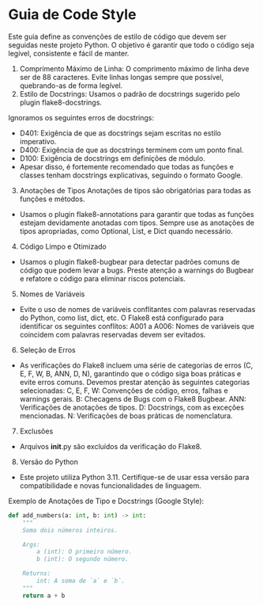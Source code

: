 # Guia de Code Style
Este guia define as convenções de estilo de código que devem ser seguidas neste projeto Python. O objetivo é garantir que todo o código seja legível, consistente e fácil de manter.

1. Comprimento Máximo de Linha:
O comprimento máximo de linha deve ser de 88 caracteres.
Evite linhas longas sempre que possível, quebrando-as de forma legível.
2. Estilo de Docstrings:
Usamos o padrão de docstrings sugerido pelo plugin flake8-docstrings.

Ignoramos os seguintes erros de docstrings:

- D401: Exigência de que as docstrings sejam escritas no estilo imperativo.
- D400: Exigência de que as docstrings terminem com um ponto final.
- D100: Exigência de docstrings em definições de módulo.
- Apesar disso, é fortemente recomendado que todas as funções e classes tenham docstrings explicativas, seguindo o formato Google.

3. Anotações de Tipos
Anotações de tipos são obrigatórias para todas as funções e métodos.

* Usamos o plugin flake8-annotations para garantir que todas as funções estejam devidamente anotadas com tipos.
Sempre use as anotações de tipos apropriadas, como Optional, List, e Dict quando necessário.

4. Código Limpo e Otimizado
* Usamos o plugin flake8-bugbear para detectar padrões comuns de código que podem levar a bugs.
Preste atenção a warnings do Bugbear e refatore o código para eliminar riscos potenciais.

5. Nomes de Variáveis
* Evite o uso de nomes de variáveis conflitantes com palavras reservadas do Python, como list, dict, etc.
O Flake8 está configurado para identificar os seguintes conflitos:
A001 a A006: Nomes de variáveis que coincidem com palavras reservadas devem ser evitados.

6. Seleção de Erros
* As verificações do Flake8 incluem uma série de categorias de erros (C, E, F, W, B, ANN, D, N), garantindo que o código siga boas práticas e evite erros comuns.
Devemos prestar atenção às seguintes categorias selecionadas:
C, E, F, W: Convenções de código, erros, falhas e warnings gerais.
B: Checagens de Bugs com o Flake8 Bugbear.
ANN: Verificações de anotações de tipos.
D: Docstrings, com as exceções mencionadas.
N: Verificações de boas práticas de nomenclatura.

7. Exclusões
* Arquivos __init__.py são excluídos da verificação do Flake8.

8. Versão do Python
* Este projeto utiliza Python 3.11. Certifique-se de usar essa versão para compatibilidade e novas funcionalidades de linguagem.

Exemplo de Anotações de Tipo e Docstrings (Google Style):
````python
def add_numbers(a: int, b: int) -> int:
    """
    Soma dois números inteiros.

    Args:
        a (int): O primeiro número.
        b (int): O segundo número.

    Returns:
        int: A soma de `a` e `b`.
    """
    return a + b
````
